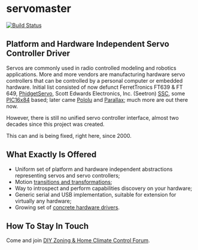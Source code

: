 # servomaster

[![Build Status](https://travis-ci.com/climategadgets/servomaster.svg?branch=master)](https://travis-ci.com/climategadgets/servomaster)

## Platform and Hardware Independent Servo Controller Driver ##

Servos are commonly used in radio controlled modeling and robotics applications.
More and more vendors are manufacturing hardware servo controllers that can be controlled by a personal computer
or embedded hardware. Initial list consisted of now defunct FerretTronics FT639 & FT 649,
[PhidgetServo](https://www.phidgets.com/), Scott Edwards Electronics, Inc. (Seetron) [SSC](http://www.seetron.com/),
some [PIC16x84](http://en.wikipedia.org/wiki/PIC16x84) based; later came [Pololu](http://www.pololu.com/) and
[Parallax](http://www.parallax.com/); much more are out there now.

However, there is still no unified servo controller interface, almost two decades since this project was created.

This can and is being fixed, right here, since 2000.

## What Exactly Is Offered ##

* Uniform set of platform and hardware independent abstractions representing servos and servo controllers;
* Motion [transitions and transformations](http://servomaster.sourceforge.net/dev/transform.html);
* Way to introspect and perform capabilities discovery on your hardware;
* Generic serial and USB implementation, suitable for extension for virtually any hardware;
* Growing set of [concrete hardware drivers](http://servomaster.sourceforge.net/relnotes/index.html).

## How To Stay In Touch ##

Come and join [DIY Zoning & Home Climate Control Forum](groups.google.com/group/home-climate-control/).
